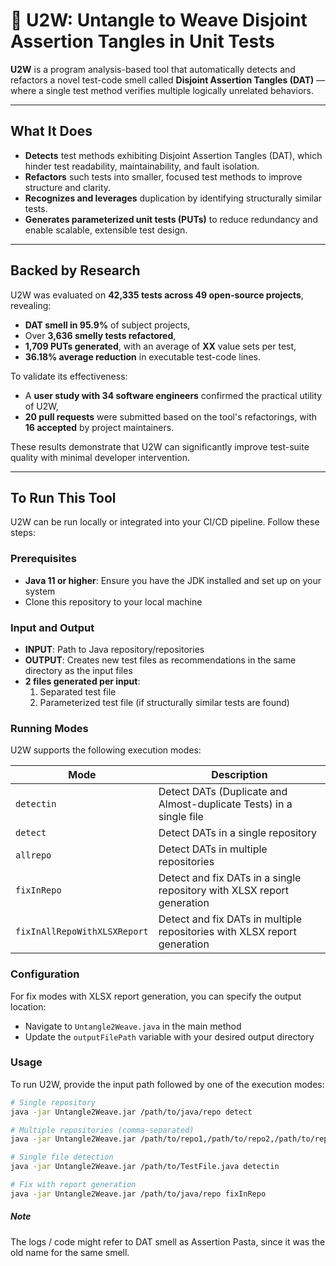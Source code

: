 # 🧪 U2W: Untangle to Weave Disjoint Assertion Tangles in Unit Tests

**U2W** is a program analysis-based tool that automatically detects and refactors a novel test-code smell called **Disjoint Assertion Tangles (DAT)** — where a single test method verifies multiple logically unrelated behaviors.

---

## What It Does

- **Detects** test methods exhibiting Disjoint Assertion Tangles (DAT), which hinder test readability, maintainability, and fault isolation.
- **Refactors** such tests into smaller, focused test methods to improve structure and clarity.
- **Recognizes and leverages** duplication by identifying structurally similar tests.
- **Generates parameterized unit tests (PUTs)** to reduce redundancy and enable scalable, extensible test design.

---

## Backed by Research

U2W was evaluated on **42,335 tests across 49 open-source projects**, revealing:
- **DAT smell in 95.9%** of subject projects,
- Over **3,636 smelly tests refactored**,
- **1,709 PUTs generated**, with an average of **XX** value sets per test,
- **36.18% average reduction** in executable test-code lines.

To validate its effectiveness:
- A **user study with 34 software engineers** confirmed the practical utility of U2W,
- **20 pull requests** were submitted based on the tool's refactorings, with **16 accepted** by project maintainers.

These results demonstrate that U2W can significantly improve test-suite quality with minimal developer intervention.

---

## To Run This Tool

U2W can be run locally or integrated into your CI/CD pipeline. Follow these steps:

### Prerequisites
- **Java 11 or higher**: Ensure you have the JDK installed and set up on your system
- Clone this repository to your local machine

### Input and Output
- **INPUT**: Path to Java repository/repositories
- **OUTPUT**: Creates new test files as recommendations in the same directory as the input files
- **2 files generated per input**:
    1. Separated test file
    2. Parameterized test file (if structurally similar tests are found)

### Running Modes

U2W supports the following execution modes:

| Mode | Description |
|------|-------------|
| `detectin` | Detect DATs (Duplicate and Almost-duplicate Tests) in a single file |
| `detect` | Detect DATs in a single repository |
| `allrepo` | Detect DATs in multiple repositories |
| `fixInRepo` | Detect and fix DATs in a single repository with XLSX report generation |
| `fixInAllRepoWithXLSXReport` | Detect and fix DATs in multiple repositories with XLSX report generation |

### Configuration

For fix modes with XLSX report generation, you can specify the output location:
- Navigate to `Untangle2Weave.java` in the main method
- Update the `outputFilePath` variable with your desired output directory

### Usage

To run U2W, provide the input path followed by one of the execution modes:

```bash
# Single repository
java -jar Untangle2Weave.jar /path/to/java/repo detect

# Multiple repositories (comma-separated)
java -jar Untangle2Weave.jar /path/to/repo1,/path/to/repo2,/path/to/repo3 allrepo

# Single file detection
java -jar Untangle2Weave.jar /path/to/TestFile.java detectin

# Fix with report generation
java -jar Untangle2Weave.jar /path/to/java/repo fixInRepo
```

##### Note
The logs / code might refer to DAT smell as Assertion Pasta, since it was the old name for the same smell.

